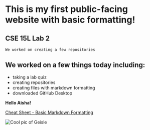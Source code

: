 # This is my first public-facing website with basic formatting!

## CSE 15L Lab 2

`We worked on creating a few repositories`



## We worked on a few things today including:
- taking a lab quiz
- creating repositories 
- creating files with markdown formatting
- downloaded GitHub Desktop


**Hello Aisha!**

[Cheat Sheet - Basic Markdown Formatting](https://commonmark.org/help/)

![Cool pic of Geisle](https://upload.wikimedia.org/wikipedia/commons/thumb/7/74/UC_San_Diego_Geisel_Library.jpg/248px-UC_San_Diego_Geisel_Library.jpg)

